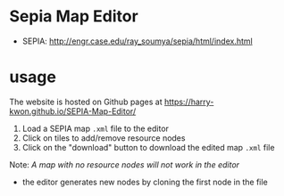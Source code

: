 # Sepia Map Editor
- SEPIA: http://engr.case.edu/ray_soumya/sepia/html/index.html

# usage
The website is hosted on Github pages at https://harry-kwon.github.io/SEPIA-Map-Editor/
1. Load a SEPIA map `.xml` file to the editor
2. Click on tiles to add/remove resource nodes
3. Click on the "download" button to download the edited map `.xml` file

Note: *A map with no resource nodes will not work in the editor*
- the editor generates new nodes by cloning the first node in the file
